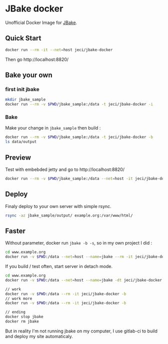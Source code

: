 # JBake docker

Unofficial Docker Image for [JBake](http://jbake.org/).

## Quick Start

```bash
docker run --rm -it --net=host jeci/jbake-docker
```

Then go http://localhost:8820/

## Bake your own

### first init jbake

```bash
mkdir jbake_sample
docker run --rm -v $PWD/jbake_sample:/data -t jeci/jbake-docker -i
```

### Bake

Make your change in `jbake_sample` then build :

```bash
docker run --rm -v $PWD/jbake_sample:/data -t jeci/jbake-docker -b
ls data/output
```

## Preview

Test with embebded jetty and go to http://localhost:8820/

```bash
docker run --rm -v $PWD/jbake_sample:/data --net=host -it jeci/jbake-docker -s
```

## Deploy

Finaly deploy to your own server with simple rsync.

```bash
rsync -az jbake_sample/output/ example.org:/var/www/html/
```

## Faster

Without parameter, docker run `jbake -b -s`, so in my own project I did :

```bash
cd www.example.org
docker run -v $PWD:/data --net=host --name=jbake --rm -it jeci/jbake-docker
```

If you build / test often, start server in detach mode.

```bash
cd www.example.org
docker run -v $PWD:/data --net=host --name=jbake -dt jeci/jbake-docker

// work
docker run -v $PWD:/data --rm -it jeci/jbake-docker -b
// work more
docker run -v $PWD:/data --rm -it jeci/jbake-docker -b

// ending
docker stop jbake
docker rm jbake
```

But in reality I'm not running jbake on my computer, I use gitlab-ci to build and
deploy my site automaticaly.
